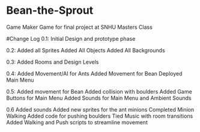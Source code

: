 # Bean-the-Sprout
Game Maker Game for final project at SNHU Masters Class

#Change Log
0.1:
Initial Design and prototype phase 

0.2:
Added all Sprites
Added All Objects
Added All Backgrounds

0.3:
Added Rooms and Design Levels

0.4:
Added Movement/AI for Ants
Added Movement for Bean
Deployed Main Menu


0.5:
Added movement for Bean
Added collision with boulders
Added Game Buttons for Main Menu
Added Sounds for Main Menu and Ambient Sounds

0.6
Added sounds
Added new sprites for the ant minions
Completed Minion Walking
Added code for pushing boulders
Tied Music with room transitions
Added Walking and Push scripts to streamline movement


